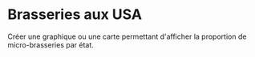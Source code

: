 # Brasseries aux USA

Créer une graphique ou une carte permettant d'afficher la proportion de micro-brasseries par état.